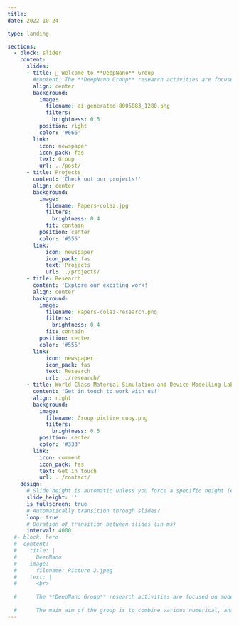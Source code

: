 ```yaml
---
title:
date: 2022-10-24

type: landing

sections:
  - block: slider
    content:
      slides:
      - title: 👋 Welcome to **DeepNano** Group
        #content: The **DeepNano Group** research activities are focused on the modelling and simulation of nanoscale devices for advanced optoelectronics, biosensors and quantum applications.
        align: center
        background:
          image:
            filename: ai-generated-8005083_1280.png
            filters:
              brightness: 0.5
          position: right
          color: '#666'
        link:
          icon: newspaper
          icon_pack: fas
          text: Group
          url: ../post/
      - title: Projects
        content: 'Check out our projects!'
        align: center
        background:  
          image:
            filename: Papers-colaz.jpg
            filters:
              brightness: 0.4
            fit: contain
          position: center
          color: '#555'
        link:
            icon: newspaper
            icon_pack: fas
            text: Projects
            url: ../projects/
      - title: Research 
        content: 'Explore our exciting work!'
        align: center
        background:  
          image:
            filename: Papers-colaz-research.png
            filters:
              brightness: 0.4
            fit: contain
          position: center
          color: '#555'
        link:
            icon: newspaper
            icon_pack: fas
            text: Research
            url: ../research/
      - title: World-Class Material Simulation and Device Modelling Lab
        content: 'Get in touch to work with us!'
        align: right
        background:
          image:
            filename: Group pictire copy.png
            filters:
              brightness: 0.5
          position: center
          color: '#333'
        link:
          icon: comment
          icon_pack: fas
          text: Get in touch
          url: ../contact/
    design:
      # Slide height is automatic unless you force a specific height (e.g. '400px')
      slide_height: ''
      is_fullscreen: true
      # Automatically transition through slides?
      loop: true
      # Duration of transition between slides (in ms)
      interval: 4000
  #- block: hero
  #  content:
  #    title: |
  #      DeepNano
  #    image:
  #      filename: Picture 2.jpeg
  #    text: |
  #      <br>
        
  #      The **DeepNano Group** research activities are focused on modelling and simulation of nanoscale devices and interconnects for advanced CMOS and novel emerging devices. 
        
  #      The main aim of the group is to combine various numerical, analytical and machine learning methods in flexible, accurate and predictable simulation framework. 
---
```


<!-- ---
# Leave the homepage title empty to use the site title
title:
date: 2022-10-24
type: landing

sections:
  - block: hero
    content:
      title: |
        Deep Nano
      image:
        filename: Picture 2.jpeg
      text: |
        <br>
        
        The **Deep Nano Group** research activities are focused on modelling and simulation of nanoscale devices and interconnects for advanced CMOS and novel emerging devices. 
        
        The main aim of the group is to combine various numerical, analytical and machine learning methods in flexible, accurate and predictable simulation framework. 
        
  
  - block: collection
    content:
      title: Latest News
      subtitle:
      text:
      count: 5
      filters:
        author: ''
        category: ''
        exclude_featured: false
        publication_type: ''
        tag: ''
      offset: 0
      order: desc
      page_type: post
    design:
      view: card
      columns: '1'
  
  - block: markdown
    content:
      title:
      subtitle: ''
      text:
    design:
      columns: '1'
      background:
        image: 
          filename: coders.jpg
          filters:
            brightness: 1
          parallax: false
          position: center
          size: cover
          text_color_light: true
      spacing:
        padding: ['20px', '0', '20px', '0']
      css_class: fullscreen
  
  - block: markdown
    content:
      title:
      subtitle:
      text: |
        {{% cta cta_link="./people/" cta_text="Meet the team →" %}}
    design:
      columns: '1'
--- -->
